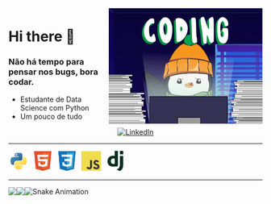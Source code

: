 <img src="giphy.gif" width  = "305px" align = "right">

# Hi there 👋
 ### Não há tempo para pensar nos bugs, bora codar.

- Estudante de Data Science com Python
- Um pouco de tudo

<div id="badges" align = "center">
  
<a href="https://www.linkedin.com/in/mauricioittner"><img src="https://img.shields.io/badge/-LinkedIn-020114?style=for-the-badge&amp;logo=linkedin&amp;logoColor=EBD03E&amp;color:FFF" alt="LinkedIn"></a>
</div>

---

  <div>
  <img src="https://github.com/devicons/devicon/blob/master/icons/python/python-original.svg" title="Java" alt="Java" width="40" height="40"/>&nbsp;
  <img src="https://github.com/devicons/devicon/blob/master/icons/html5/html5-original.svg" title="HTML5" alt="HTML" width="40" height="40"/>&nbsp;
  <img src="https://github.com/devicons/devicon/blob/master/icons/css3/css3-original.svg" title="CSS3" alt="CSS" width="40" height="40"/>&nbsp;   
  <img src="https://github.com/devicons/devicon/blob/master/icons/javascript/javascript-original.svg" title="JavaScript" alt="JavaScript" width="40" height="40"/>&nbsp;
  <img src="https://github.com/devicons/devicon/blob/master/icons/django/django-plain.svg" title="Angular" alt="Angular" width="40" height="40"/>&nbsp;
</div>

---


<img height="200em" align="left" src="https://github-readme-stats.vercel.app/api/top-langs/?username=MauricioIttner&show_icons=true&theme=tokyonight"/>
<img height="200em" align="left" src="https://github-readme-stats.vercel.app/api?username=MauricioIttner&show_icons=true&theme=tokyonight"/>


![Snake Animation](https://github.com/riversdiniz/Snake-Animation/blob/main/github-contribution-grid-snake.svg)
